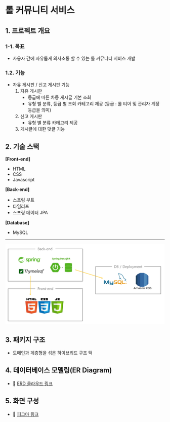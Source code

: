 # 롤 커뮤니티 서비스
## 1. 프로젝트 개요

### 1-1. 목표
+ 사용자 간에 자유롭게 의사소통 할 수 있는 롤 커뮤니티 서비스 개발

### 1.2. 기능
+ 자유 게시판 / 신고 게시판 기능
   1. 자유 게시판
      - 등급에 따른 차등 게시글 기본 조회
      - 유형 별 분류, 등급 별 조회 카테고리 제공 (등급 : 롤 티어 및 관리자 계정 등급을 의미)
   2. 신고 게시판
      - 유형 별 분류 카테고리 제공
   3. 게시글에 대한 댓글 기능


## 2. 기술 스택
**[Front-end]**
+ HTML
+ CSS
+ Javascript
  

**[Back-end]**
+ 스프링 부트
+ 타임리프
+ 스프링 데이터 JPA

**[Database]**
+ MySQL

***************************************
<img src='https://github.com/HoJun0415/springboot-lol-community/blob/main/%EC%8A%A4%ED%83%9D.PNG'>

## 3. 패키지 구조
- 도메인과 계층형을 섞은 하이브리드 구조 택


## 4. 데이터베이스 모델링(ER Diagram)


- :link: [ERD 클라우드 링크](https://www.erdcloud.com/d/DhiTdXvz6iMsy2tsu)

## 5. 화면 구성
- :link: [피그마 링크](https://www.figma.com/file/Ttj3FgTYKYZbHHF5fWPYOZ/%EB%A1%A4-%EC%A0%95%EB%B3%B4-%EC%BB%A4%EB%AE%A4%EB%8B%88%ED%8B%B0?type=design&node-id=0-1&mode=design&t=HWHVkapKhksFJNS5-0)
